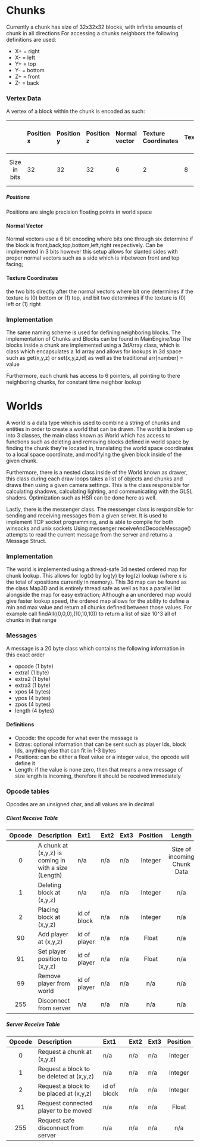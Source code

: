 # Chunks
Currently a chunk has size of 32x32x32 blocks, with infinite amounts of chunk in all directions
For accessing a chunks neighbors the following definitions are used:

* X+ = right
* X- = left
* Y+ = top
* Y- = bottom
* Z+ = front
* Z- = back

### Vertex Data
A vertex of a block within the chunk is encoded as such:

|| Position x | Position y | Position z | Normal vector | Texture Coordinates | TexID | Blocks repeated in x direction  | Blocks repeated in y direction| Total Size|
| :---:  | :---        |:--- | :---| :---| :--- |:--- | :--- | :--- | :--- |
|Size in bits| 32      | 32 | 32 | 6  | 2  |8| 8 | 8 |  128 bits or 16 bytes|

##### Positions
Positions are single precision floating points in world space

#### Normal Vector
Normal vectors use a 6 bit encoding where bits one through six determine if the block is front,back,top,bottom,left,right respectively. Can be implemented in 3 bits however this setup allows for slanted sides with proper normal vectors such as a side which is inbetween front and top facing;

#### Texture Coordinates
the two bits directly after the normal vectors where bit one determines if the texture is (0) bottom or (1) top, and bit two determines if the texture is (0) left or (1) right


### Implementation
The same naming scheme is used for defining neighboring blocks.
The implementation of Chunks and Blocks can be found in MainEngine/bsp
The blocks inside a chunk are implemented using a 3dArray class, which is class which encapsulates a 1d array and allows for lookups in 3d space such as get(x,y,z) or set(x,y,z,id) as well as the traditional arr[number] = value

Furthermore, each chunk has access to 6 pointers, all pointing to there neighboring chunks, for constant time neighbor lookup

# Worlds
A world is a data type which is used to combine a string of chunks and entities in order to create a world that can be drawn. The world is broken up into 3 classes, the main class known as World which has access to functions such as deleting and removing blocks defined in world space by finding the chunk they're located in, translating the world space coordinates to a local space coordinate, and modifying the given block inside of the given chunk.

Furthermore, there is a nested class inside of the World known as drawer, this class during each draw loops takes a list of objects and chunks and draws then using a given camera settings. This is the class responsible for calculating shadows, calculating lighting, and communicating with the GLSL shaders. Optimization such as HSR can be done here as well.

Lastly, there is the messenger class. The messenger class is responsible for sending and receiving messages from a given server. It is used to implement TCP socket programming, and is able to compile for both winsocks and unix sockets
Using messenger.receiveAndDecodeMessage() attempts to read the current message from the server and returns a Message Struct.

### Implementation
The world is implemented using a thread-safe 3d nested ordered map for chunk lookup. This allows for log(x) by log(y) by log(z) lookup (where x is the total  of xpositions currently in memory). This 3d map can be found as the class Map3D and is entirely thread safe as well as has a parallel list alongside the map for easy extraction; Although a an unordered map would give faster lookup speed, the ordered map allows for the ability to define a min and max value and return all chunks defined between those values. For example call findAll((0,0,0),(10,10,10)) to return a list of size 10^3 all of chunks in that range

### Messages
A message is a 20 byte class which contains the following information in this exact order
* opcode (1 byte)
* extra1 (1 byte)
* extra2 (1 byte)
* extra3 (1 byte)
* xpos   (4 bytes)
* ypos   (4 bytes)
* zpos   (4 bytes)
* length (4 bytes)

#### Definitions
* Opcode: the opcode for what ever the message is
* Extras: optional information that can be sent such as player Ids, block Ids, anything else that can fit in 1-3 bytes
* Positions: can be either a float value or a integer value, the opcode will define it
* Length: if the value is none zero, then that means a new message of size length is incoming, therefore it should be received immediately


### Opcode tables
Opcodes are an unsigned char, and all values are in decimal
##### Client Receive Table
| Opcode | Description | Ext1 | Ext2 | Ext3 | Position | Length |
| :---:  | :---        |:--- | :---| :---| :---:    | :---: |
| 0      | A chunk at (x,y,z) is coming in with a size (Length) | n/a  | n/a  | n/a  | Integer  | Size of incoming Chunk Data |
| 1      | Deleting block at (x,y,z) | n/a | n/a | n/a | Integer | n/a |
| 2      | Placing block at (x,y,z) | id of block  | n/a | n/a | Integer | n/a |
| 90     | Add player at (x,y,z) | id of player | n/a | n/a | Float | n/a |
| 91     | Set player position to (x,y,z) | id of player | n/a | n/a | Float | n/a |
| 99     | Remove player from world | id of player | n/a | n/a | n/a | n/a |
| 255    | Disconnect from server | n/a | n/a | n/a | n/a | n/a

##### Server Receive Table
| Opcode | Description | Ext1 | Ext2 | Ext3 | Position
| :---:  | :---        |:--- | :---| :---| :---:   
| 0      | Request a chunk at (x,y,z)| n/a  | n/a |n/a | Integer  
| 1      | Request a block to be deleted at (x,y,z) | n/a | n/a | n/a | Integer
| 2      | Request a block to be placed at (x,y,z) | id of block  | n/a | n/a | Integer
| 91     | Request connected player to be moved | n/a | n/a | n/a | Float
| 255    | Request safe disconnect from server | n/a | n/a | n/a | n/a |
